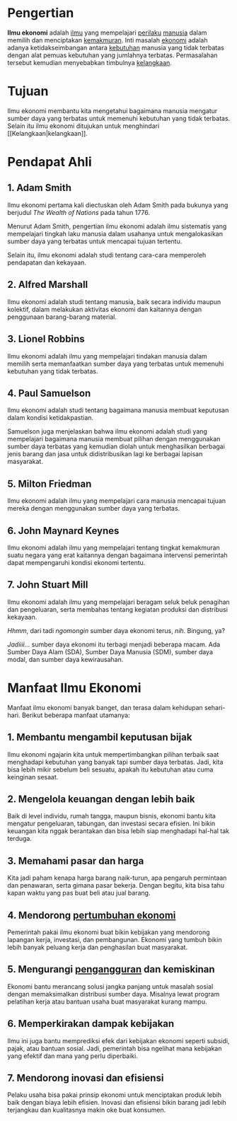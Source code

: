# Pengertian
**Ilmu ekonomi** adalah [ilmu](https://id.wikipedia.org/wiki/Ilmu "Ilmu") yang mempelajari [perilaku](https://id.wikipedia.org/wiki/Perilaku "Perilaku") [manusia](https://id.wikipedia.org/wiki/Manusia "Manusia") dalam memilih dan menciptakan [kemakmuran](https://id.wikipedia.org/wiki/Kemakmuran "Kemakmuran"). Inti masalah [ekonomi](https://id.wikipedia.org/wiki/Ekonomi "Ekonomi") adalah adanya ketidakseimbangan antara [kebutuhan](https://id.wikipedia.org/wiki/Kebutuhan "Kebutuhan") manusia yang tidak terbatas dengan alat pemuas kebutuhan yang jumlahnya terbatas. Permasalahan tersebut kemudian menyebabkan timbulnya [kelangkaan](https://id.wikipedia.org/wiki/Kelangkaan "Kelangkaan").

# Tujuan
Ilmu ekonomi membantu kita mengetahui bagaimana manusia mengatur sumber daya yang terbatas untuk memenuhi kebutuhan yang tidak terbatas. Selain itu ilmu ekonomi ditujukan untuk menghindari [[Kelangkaan|kelangkaan]].

# Pendapat Ahli
## 1. Adam Smith

Ilmu ekonomi pertama kali diectuskan oleh Adam Smith pada bukunya yang berjudul _The Wealth of Nations_ pada tahun 1776.

Menurut Adam Smith, pengertian ilmu ekonomi adalah ilmu sistematis yang mempelajari tingkah laku manusia dalam usahanya untuk mengalokasikan sumber daya yang terbatas untuk mencapai tujuan tertentu.

Selain itu, ilmu ekonomi adalah studi tentang cara-cara memperoleh pendapatan dan kekayaan.

## 2. Alfred Marshall

Ilmu ekonomi adalah studi tentang manusia, baik secara individu maupun kolektif, dalam melakukan aktivitas ekonomi dan kaitannya dengan penggunaan barang-barang material.

## 3. Lionel Robbins

Ilmu ekonomi adalah ilmu yang mempelajari tindakan manusia dalam memilih serta memanfaatkan sumber daya yang terbatas untuk memenuhi kebutuhan yang tidak terbatas.

## 4. Paul Samuelson

Ilmu ekonomi adalah studi tentang bagaimana manusia membuat keputusan dalam kondisi ketidakpastian.

Samuelson juga menjelaskan bahwa ilmu ekonomi adalah studi yang mempelajari bagaimana manusia membuat pilihan dengan menggunakan sumber daya terbatas yang kemudian diolah untuk menghasilkan berbagai jenis barang dan jasa untuk didistribusikan lagi ke berbagai lapisan masyarakat.

## 5. Milton Friedman

Ilmu ekonomi adalah ilmu yang mempelajari cara manusia mencapai tujuan mereka dengan menggunakan sumber daya yang terbatas.

## 6. John Maynard Keynes

Ilmu ekonomi adalah ilmu yang mempelajari tentang tingkat kemakmuran suatu negara yang erat kaitannya dengan bagaimana intervensi pemerintah dapat mempengaruhi kondisi ekonomi tertentu.

## 7. John Stuart Mill

Ilmu ekonomi adalah ilmu yang mempelajari beragam seluk beluk penagihan dan pengeluaran, serta membahas tentang kegiatan produksi dan distribusi kekayaan.

_Hhmm_, dari tadi _ngomongin_ sumber daya ekonomi terus, _nih_. Bingung, ya?

_Jadiiii…_ sumber daya ekonomi itu terbagi menjadi beberapa macam. Ada Sumber Daya Alam (SDA), Sumber Daya Manusia (SDM), sumber daya modal, dan sumber daya kewirausahan.
# Manfaat Ilmu Ekonomi

Manfaat ilmu ekonomi banyak banget, dan terasa dalam kehidupan sehari-hari. Berikut beberapa manfaat utamanya:

## 1. Membantu mengambil keputusan bijak

Ilmu ekonomi ngajarin kita untuk mempertimbangkan pilihan terbaik saat menghadapi kebutuhan yang banyak tapi sumber daya terbatas. Jadi, kita bisa lebih mikir sebelum beli sesuatu, apakah itu kebutuhan atau cuma keinginan sesaat.

## 2. Mengelola keuangan dengan lebih baik

Baik di level individu, rumah tangga, maupun bisnis, ekonomi bantu kita mengatur pengeluaran, tabungan, dan investasi secara efisien. Ini bikin keuangan kita nggak berantakan dan bisa lebih siap menghadapi hal-hal tak terduga.

## 3. Memahami pasar dan harga

Kita jadi paham kenapa harga barang naik-turun, apa pengaruh permintaan dan penawaran, serta gimana pasar bekerja. Dengan begitu, kita bisa tahu kapan waktu yang pas buat beli atau jual barang.

## 4. Mendorong [pertumbuhan ekonomi](https://www.ruangguru.com/blog/apa-itu-pertumbuhan-ekonomi-dan-teori-teori-pendukungnya)

Pemerintah pakai ilmu ekonomi buat bikin kebijakan yang mendorong lapangan kerja, investasi, dan pembangunan. Ekonomi yang tumbuh bikin lebih banyak peluang kerja dan penghasilan buat masyarakat.

## 5. Mengurangi [pengangguran](https://www.ruangguru.com/blog/akibat-dan-cara-menanggulangi-pengangguran) dan kemiskinan

Ekonomi bantu merancang solusi jangka panjang untuk masalah sosial dengan memaksimalkan distribusi sumber daya. Misalnya lewat program pelatihan kerja atau bantuan usaha buat masyarakat kurang mampu.

## 6. Memperkirakan dampak kebijakan

Ilmu ini juga bantu memprediksi efek dari kebijakan ekonomi seperti subsidi, pajak, atau bantuan sosial. Jadi, pemerintah bisa ngelihat mana kebijakan yang efektif dan mana yang perlu diperbaiki.

## 7. Mendorong inovasi dan efisiensi

Pelaku usaha bisa pakai prinsip ekonomi untuk menciptakan produk lebih baik dengan biaya lebih efisien. Inovasi dan efisiensi bikin barang jadi lebih terjangkau dan kualitasnya makin oke buat konsumen.
